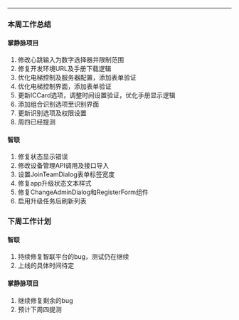 
---

### 本周工作总结


#### 掌静脉项目
1. 修改心跳输入为数字选择器并限制范围
2. 修复开发环境URL及手册下载逻辑
3. 优化电梯控制及服务器配置，添加表单验证
4. 优化电梯控制界面，添加表单验证
5. 更新ICCard选项，调整时间设置验证，优化手册显示逻辑
6. 添加组合识别选项至识别界面
7. 更新识别选项及权限设置
8. 周四已经提测

#### 智联

1. 修复状态显示错误
2.  修改设备管理API调用及接口导入
3. 设置JoinTeamDialog表单标签宽度
4. 修复app升级状态文本样式
5. 修复ChangeAdminDialog和RegisterForm组件
6. 启用升级任务后刷新列表



### 下周工作计划

#### 智联

1. 持续修复智联平台的bug，测试仍在继续
2. 上线的具体时间待定

#### 掌静脉项目

1. 继续修复剩余的bug
2. 预计下周四提测



